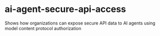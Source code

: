 # ai-agent-secure-api-access
Shows how organizations can expose secure API data to AI agents using model content protocol authorization
